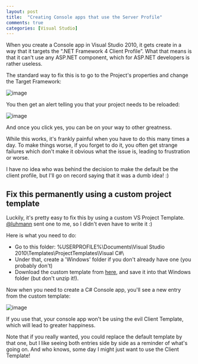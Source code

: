 ```yaml
---
layout: post
title:  "Creating Console apps that use the Server Profile"
comments: true
categories: [Visual Studio]
---
```



When you create a Console app in Visual Studio 2010, it gets create in a way that it targets the “.NET Framework 4 Client Profile”.  What that means is that it can't use any ASP.NET component, which for ASP.NET developers is rather useless.

The standard way to fix this is to go to the Project's properties and change the Target Framework:

![image](https://lh6.googleusercontent.com/_jySMpScpTXc/TUsw2ZxV7wI/AAAAAAAAAUc/YV46vka-on4/image_thumb%5B1%5D.png?imgmax=800)

You then get an alert telling you that your project needs to be reloaded:

![image](https://lh4.googleusercontent.com/_jySMpScpTXc/TUsw3Mj4lbI/AAAAAAAAAUk/B0m39qb-4sk/image_thumb%5B3%5D.png?imgmax=800)

And once you click yes, you can be on your way to other greatness.

While this works, it's frankly painful when you have to do this many times a day.  To make things worse, if you forget to do it, you often get strange failures which don't make it obvious what the issue is, leading to frustration or worse.

I have no idea who was behind the decision to make the default be the client profile, but I'll go on record saying that it was a dumb idea! :)

## Fix this permanently using a custom project template

Luckily, it's pretty easy to fix this by using a custom VS Project Template.  [@luhmann](http://twitter.com/#!/Luhmann) sent one to me, so I didn't even have to write it :)

Here is what you need to do:
- Go to this folder: %USERPROFILE%\Documents\Visual Studio 2010\Templates\ProjectTemplates\Visual C#\
- Under that, create a 'Windows' folder if you don't already have one (you probably don't)
- Download the custom template from [here](https://docs.google.com/uc?id=0B9LFjrvVZR24MmZmMzNlZTUtNTU0Zi00M2FiLTk1ODUtMTY0ODk2MjdiMDA4&amp;export=download&amp;hl=en), and save it into that Windows folder (but don't unzip it!).

Now when you need to create a C# Console app, you'll see a new entry from the custom template:

![image](http://lh6.ggpht.com/_jySMpScpTXc/TUsw36kDU2I/AAAAAAAAAUs/9MT-W2blWkk/image_thumb%5B9%5D.png?imgmax=800)

If you use that, your console app won't be using the evil Client Template, which will lead to greater happiness.

Note that if you really wanted, you could replace the default template by that one, but I like seeing both entries side by side as a reminder of what's going on.  And who knows, some day I might just want to use the Client Template!

